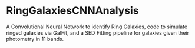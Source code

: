 # RingGalaxiesCNNAnalysis
A Convolutional Neural Network to identify Ring Galaxies, code to simulate ringed galaxies via GalFit, and a SED Fitting pipeline for galaxies given their photometry in 11 bands. 
